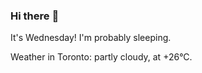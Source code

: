 ### Hi there :wave:

It's Wednesday! I'm probably sleeping.

Weather in Toronto: partly cloudy, at +26°C.
